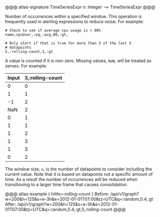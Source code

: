 @@@ atlas-signature
TimeSeriesExpr
n: Integer
-->
TimeSeriesExpr
@@@

Number of occurrences within a specified window. This operation is frequently used in
alerting expressions to reduce noise. For example:

```
# Check to see if average cpu usage is > 80%
name,cpuUser,:eq,:avg,80,:gt,

# Only alert if that is true for more than 3 of the last 5
# datapoints
5,:rolling-count,3,:gt
```

A value is counted if it is non-zero. Missing values, `NaN`, will be treated as zeroes.
For example:

Input | 3,:rolling-count |
-------|------------------|
0     | 0                |
1     | 1                |
-1    | 2                |
NaN   | 2                |
0     | 1                |
1     | 1                |
1     | 2                |
1     | 3                |
1     | 3                |
0     | 2                |

The window size, `n`, is the number of datapoints to consider including the current
value. Note that it is based on datapoints not a specific amount of time. As a result the
number of occurrences will be reduced when transitioning to a larger time frame that
causes consolidation.

@@@ atlas-example { hilite=:rolling-count }
Before: /api/v1/graph?w=200&h=125&s=e-3h&e=2012-01-01T07:00&tz=UTC&q=:random,0.4,:gt
After: /api/v1/graph?w=200&h=125&s=e-3h&e=2012-01-01T07:00&tz=UTC&q=:random,0.4,:gt,5,:rolling-count
@@@
